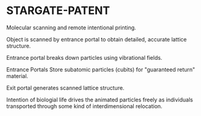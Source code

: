 # STARGATE-PATENT

Molecular scanning and remote intentional printing.

Object is scanned by entrance portal to obtain detailed, accurate lattice structure.

Entrance portal breaks down particles using vibrational fields.

Entrance Portals Store subatomic particles (cubits) for "guaranteed return" material.

Exit portal generates scanned lattice structure.

Intention of biologial life drives the animated particles freely as individuals transported through some kind of interdimensional relocation.

